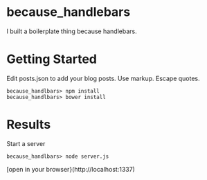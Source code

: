 because_handlebars
==================

I built a boilerplate thing because handlebars.

Getting Started
==================

Edit posts.json to add your blog posts. Use markup. Escape quotes.

```
because_handlbars> npm install
because_handlbars> bower install
```

Results
=================

Start a server

```
because_handlbars> node server.js
```

[open in your browser}(http://localhost:1337)


